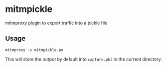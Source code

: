 # mitmpickle
mitmproxy plugin to export traffic into a pickle file

## Usage
`mitmproxy -s mitmpickle.py`

This will store the output by default into `capture.pkl` in the current directory.
